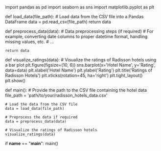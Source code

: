 import pandas as pd
import seaborn as sns
import matplotlib.pyplot as plt

def load_data(file_path):
    # Load data from the CSV file into a Pandas DataFrame
    data = pd.read_csv(file_path)
    return data

def preprocess_data(data):
    # Data preprocessing steps (if required)
    # For example, converting date columns to proper datetime format, handling missing values, etc.
    # ...

    return data

def visualize_ratings(data):
    # Visualize the ratings of Radisson hotels using a bar plot
    plt.figure(figsize=(10, 6))
    sns.barplot(x='Hotel Name', y='Rating', data=data)
    plt.xlabel('Hotel Name')
    plt.ylabel('Rating')
    plt.title('Ratings of Radisson Hotels')
    plt.xticks(rotation=45, ha='right')
    plt.tight_layout()
    plt.show()

def main():
    # Provide the path to the CSV file containing the hotel data
    file_path = 'path/to/your/radisson_hotels_data.csv'

    # Load the data from the CSV file
    data = load_data(file_path)

    # Preprocess the data if required
    data = preprocess_data(data)

    # Visualize the ratings of Radisson hotels
    visualize_ratings(data)

if __name__ == "__main__":
    main()
